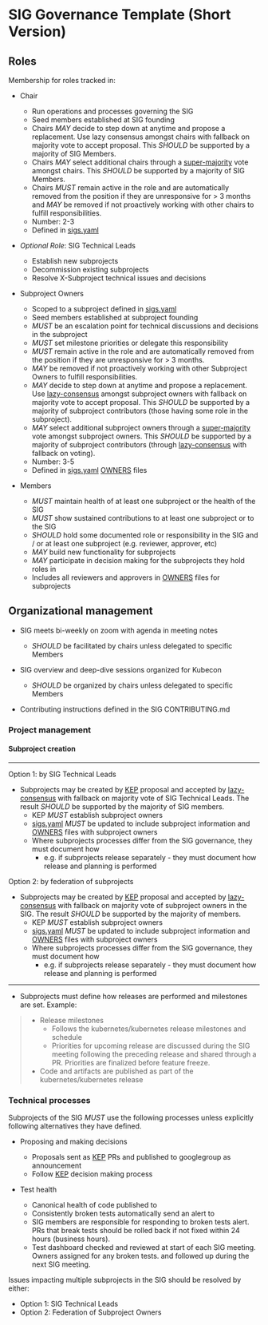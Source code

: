 # SIG Governance Template (Short Version)

## Roles

Membership for roles tracked in: <link to OWNERS file>

- Chair
  - Run operations and processes governing the SIG
  - Seed members established at SIG founding
  - Chairs *MAY* decide to step down at anytime and propose a replacement.  Use lazy consensus amongst
    chairs with fallback on majority vote to accept proposal.  This *SHOULD* be supported by a majority of
    SIG Members.
  - Chairs *MAY* select additional chairs through a [super-majority] vote amongst chairs.  This
    *SHOULD* be supported by a majority of SIG Members.
  - Chairs *MUST* remain active in the role and are automatically removed from the position if they are
    unresponsive for > 3 months and *MAY* be removed if not proactively working with other chairs to fulfill
    responsibilities.
  - Number: 2-3
  - Defined in [sigs.yaml]


- *Optional Role*: SIG Technical Leads
  - Establish new subprojects
  - Decommission existing subprojects
  - Resolve X-Subproject technical issues and decisions


- Subproject Owners
  - Scoped to a subproject defined in [sigs.yaml]
  - Seed members established at subproject founding
  - *MUST* be an escalation point for technical discussions and decisions in the subproject
  - *MUST* set milestone priorities or delegate this responsibility
  - *MUST* remain active in the role and are automatically removed from the position if they are unresponsive
    for > 3 months.
  - *MAY* be removed if not proactively working with other Subproject Owners to fulfill responsibilities.
  - *MAY* decide to step down at anytime and propose a replacement.  Use [lazy-consensus] amongst subproject owners
    with fallback on majority vote to accept proposal.  This *SHOULD* be supported by a majority of subproject
    contributors (those having some role in the subproject).
  - *MAY* select additional subproject owners through a [super-majority] vote amongst subproject owners.  This
    *SHOULD* be supported by a majority of subproject contributors (through [lazy-consensus] with fallback on voting).
  - Number: 3-5
  - Defined in [sigs.yaml] [OWNERS] files

- Members
  - *MUST* maintain health of at least one subproject or the health of the SIG
  - *MUST* show sustained contributions to at least one subproject or to the SIG
  - *SHOULD* hold some documented role or responsibility in the SIG and / or at least one subproject
    (e.g. reviewer, approver, etc)
  - *MAY* build new functionality for subprojects
  - *MAY* participate in decision making for the subprojects they hold roles in
  - Includes all reviewers and approvers in [OWNERS] files for subprojects

## Organizational management

- SIG meets bi-weekly on zoom with agenda in meeting notes
  - *SHOULD* be facilitated by chairs unless delegated to specific Members
- SIG overview and deep-dive sessions organized for Kubecon
  - *SHOULD* be organized by chairs unless delegated to specific Members

- Contributing instructions defined in the SIG CONTRIBUTING.md

### Project management

#### Subproject creation

---

Option 1: by SIG Technical Leads

- Subprojects may be created by [KEP] proposal and accepted by [lazy-consensus] with fallback on majority vote of
  SIG Technical Leads.  The result *SHOULD* be supported by the majority of SIG members.
  - KEP *MUST* establish subproject owners
  - [sigs.yaml] *MUST* be updated to include subproject information and [OWNERS] files with subproject owners
  - Where subprojects processes differ from the SIG governance, they must document how
    - e.g. if subprojects release separately - they must document how release and planning is performed

Option 2: by federation of subprojects

- Subprojects may be created by [KEP] proposal and accepted by [lazy-consensus] with fallback on majority vote of
  subproject owners in the SIG.  The result *SHOULD* be supported by the majority of members.
  - KEP *MUST* establish subproject owners
  - [sigs.yaml] *MUST* be updated to include subproject information and [OWNERS] files with subproject owners
  - Where subprojects processes differ from the SIG governance, they must document how
    - e.g. if subprojects release separately - they must document how release and planning is performed

---

- Subprojects must define how releases are performed and milestones are set.  Example:

> - Release milestones
>   - Follows the kubernetes/kubernetes release milestones and schedule
>   - Priorities for upcoming release are discussed during the SIG meeting following the preceding release and
>     shared through a PR.  Priorities are finalized before feature freeze.
> - Code and artifacts are published as part of the kubernetes/kubernetes release

### Technical processes

Subprojects of the SIG *MUST* use the following processes unless explicitly following alternatives
they have defined.

- Proposing and making decisions
  - Proposals sent as [KEP] PRs and published to googlegroup as announcement
  - Follow [KEP] decision making process

- Test health
  - Canonical health of code published to <link to dashboard>
  - Consistently broken tests automatically send an alert to <link to google group>
  - SIG members are responsible for responding to broken tests alert.  PRs that break tests should be rolled back
    if not fixed within 24 hours (business hours).
  - Test dashboard checked and reviewed at start of each SIG meeting.  Owners assigned for any broken tests.
    and followed up during the next SIG meeting.

Issues impacting multiple subprojects in the SIG should be resolved by either:

- Option 1: SIG Technical Leads
- Option 2: Federation of Subproject Owners

[lazy-consensus]: http://communitymgt.wikia.com/wiki/Lazy_consensus
[super-majority]: https://en.wikipedia.org/wiki/Supermajority#Two-thirds_vote
[KEP]: https://github.com/kubernetes/community/blob/master/keps/0000-kep-template.md
[sigs.yaml]: https://github.com/kubernetes/community/blob/master/sigs.yaml#L1454
[OWNERS]: contributors/devel/owners.md
